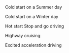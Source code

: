 Cold start on a Summer day

Cold start on a Winter day

Hot start
Stop and go driving

Highway cruising

Excited acceleration driving